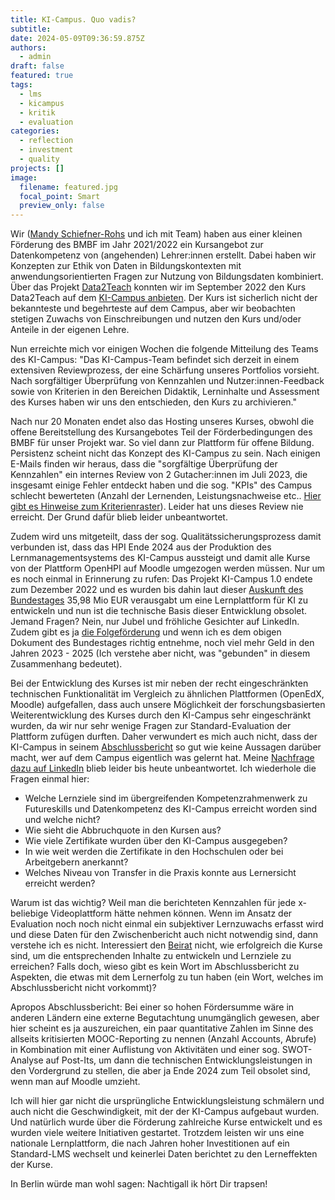 ```yaml
---
title: KI-Campus. Quo vadis?
subtitle:
date: 2024-05-09T09:36:59.875Z
authors:
  - admin
draft: false
featured: true
tags:
  - lms
  - kicampus
  - kritik
  - evaluation
categories:
  - reflection
  - investment
  - quality
projects: []
image:
  filename: featured.jpg
  focal_point: Smart
  preview_only: false
---
```

Wir ([Mandy Schiefner-Rohs](https://sowi.rptu.de/fgs/paedagogik/team/mandy-schiefner-rohs/seite) und ich mit Team) haben aus einer kleinen Förderung des BMBF im Jahr 2021/2022 ein Kursangebot zur Datenkompetenz von (angehenden) Lehrer:innen erstellt. Dabei haben wir Konzepten zur Ethik von Daten in Bildungskontexten mit anwendungsorientierten Fragen zur Nutzung von Bildungsdaten kombiniert. Über das Projekt [Data2Teach](https://elmeb.org/data2teach/) konnten wir im September 2022 den Kurs Data2Teach auf dem [KI-Campus anbieten](https://ki-campus.org/courses/data2teach). Der Kurs ist sicherlich nicht der bekannteste und begehrteste auf dem Campus, aber wir beobachten stetigen Zuwachs von Einschreibungen und nutzen den Kurs und/oder Anteile in der eigenen Lehre.

Nun erreichte mich vor einigen Wochen die folgende Mitteilung des Teams des KI-Campus:
"Das KI-Campus-Team befindet sich derzeit in einem extensiven Reviewprozess, der eine Schärfung unseres Portfolios vorsieht. Nach sorgfältiger Überprüfung von Kennzahlen und Nutzer:innen-Feedback sowie von Kriterien in den Bereichen Didaktik, Lerninhalte und Assessment des Kurses haben wir uns den entschieden, den Kurs zu archivieren."

Nach nur 20 Monaten endet also das Hosting unseres Kurses, obwohl die offene Bereitstellung des Kursangebotes Teil der Förderbedingungen des BMBF für unser Projekt war. So viel dann zur Plattform für offene Bildung. Persistenz scheint nicht das Konzept des KI-Campus zu sein. Nach einigen E-Mails finden wir heraus, dass die "sorgfältige Überprüfung der Kennzahlen" ein internes Review von 2 Gutacher:innen im Juli 2023, die insgesamt einige Fehler entdeckt haben und die sog. "KPIs" des Campus schlecht bewerteten (Anzahl der Lernenden, Leistungsnachweise etc.. [Hier gibt es Hinweise zum Kriterienraster](https://www.zfhe.at/index.php/zfhe/article/view/1735/1115)). Leider hat uns dieses Review nie erreicht. Der Grund dafür blieb leider unbeantwortet.

Zudem wird uns mitgeteilt, dass der sog. Qualitätssicherungsprozess damit verbunden ist, dass das HPI Ende 2024 aus der Produktion des Lernmanagementsystems des KI-Campus aussteigt und damit alle Kurse von der Plattform OpenHPI auf Moodle umgezogen werden müssen. Nur um es noch einmal in Erinnerung zu rufen: Das Projekt KI-Campus 1.0 endete zum Dezember 2022 und es wurden bis dahin laut dieser [Auskunft des Bundestages](https://dserver.bundestag.de/btd/20/068/2006862.pdf) 35,98 Mio EUR verausgabt um eine Lernplattform für KI zu entwickeln und nun ist die technische Basis dieser Entwicklung obsolet. Jemand Fragen? Nein, nur Jubel und fröhliche Gesichter auf LinkedIn. Zudem gibt es ja [die Folgeförderung](https://www.heilbronn.dhbw.de/forschung-transfer/ki-kompetenzen/ki-campus-20/) und wenn ich es dem obigen Dokument des Bundestages richtig entnehme, noch viel mehr Geld in den Jahren 2023 - 2025 (Ich verstehe aber nicht, was "gebunden" in diesem Zusammenhang bedeutet).

Bei der Entwicklung des Kurses ist mir neben der recht eingeschränkten technischen Funktionalität im Vergleich zu ähnlichen Plattformen (OpenEdX, Moodle) aufgefallen, dass auch unsere Möglichkeit der forschungsbasierten Weiterentwicklung des Kurses durch den KI-Campus sehr eingeschränkt wurden, da wir nur sehr wenige Fragen zur Standard-Evaluation der Plattform zufügen durften. Daher verwundert es mich auch nicht, dass der KI-Campus in seinem [Abschlussbericht](https://ki-campus.org/sites/default/files/2023-06/2023-06_KI-Campus_1.0_%20Abschlussbericht.pdf) so gut wie keine Aussagen darüber macht, wer auf dem Campus eigentlich was gelernt hat. Meine [Nachfrage dazu auf LinkedIn](https://www.linkedin.com/feed/update/urn:li:ugcPost:7080127739369771008?commentUrn=urn%3Ali%3Acomment%3A%28ugcPost%3A7080127739369771008%2C7083324500682907648%29&dashCommentUrn=urn%3Ali%3Afsd_comment%3A%287083324500682907648%2Curn%3Ali%3AugcPost%3A7080127739369771008%29) blieb leider bis heute unbeantwortet. Ich wiederhole die Fragen einmal hier:

- Welche Lernziele sind im übergreifenden Kompetenzrahmenwerk zu Futureskills und Datenkompetenz des KI-Campus erreicht worden sind und welche nicht?
- Wie sieht die Abbruchquote in den Kursen aus?
- Wie viele Zertifikate wurden über den KI-Campus ausgegeben?
- In wie weit werden die Zertifikate in den Hochschulen oder bei Arbeitgebern anerkannt?
- Welches Niveau von Transfer in die Praxis konnte aus Lernersicht erreicht werden?

Warum ist das wichtig? Weil man die berichteten Kennzahlen für jede x-beliebige Videoplattform hätte nehmen können. Wenn im Ansatz der Evaluation noch noch nicht einmal ein subjektiver Lernzuwachs erfasst wird und diese Daten für den Zwischenbericht auch nicht notwendig sind, dann verstehe ich es nicht. Interessiert den [Beirat](https://ki-campus.org/beirat) nicht, wie erfolgreich die Kurse sind, um die entsprechenden Inhalte zu entwickeln und Lernziele zu erreichen? Falls doch, wieso gibt es kein Wort im Abschlussbericht zu Aspekten, die etwas mit dem Lernerfolg zu tun haben (ein Wort, welches im Abschlussbericht nicht vorkommt)?

Apropos Abschlussbericht: Bei einer so hohen Fördersumme wäre in anderen Ländern eine externe Begutachtung unumgänglich gewesen, aber hier scheint es ja auszureichen, ein paar quantitative Zahlen im Sinne des allseits kritisierten MOOC-Reporting zu nennen (Anzahl Accounts, Abrufe) in Kombination mit einer Auflistung von Aktivitäten und einer sog. SWOT-Analyse auf Post-Its, um dann die technischen Entwicklungsleistungen in den Vordergrund zu stellen, die aber ja Ende 2024 zum Teil obsolet sind, wenn man auf Moodle umzieht.

Ich will hier gar nicht die ursprüngliche Entwicklungsleistung schmälern und auch nicht die Geschwindigkeit, mit der der KI-Campus aufgebaut wurden. Und natürlich wurde über die Förderung zahlreiche Kurse entwickelt und es wurden viele weitere Initiativen gestartet. Trotzdem leisten wir uns eine nationale Lernplattform, die nach Jahren hoher Investitionen auf ein Standard-LMS wechselt und keinerlei Daten berichtet zu den Lerneffekten der Kurse.

In Berlin würde man wohl sagen: Nachtigall ik hört Dir trapsen!